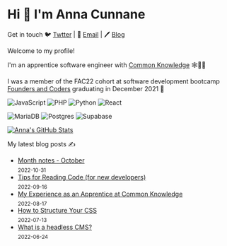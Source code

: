 # Hi 👋 I'm Anna Cunnane

Get in touch 🐦 [Twtter](https://twitter.com/AnnaThereseCu) |
📧 <a href="mailto:acunnane13@email.com"> Email</a> |
🖊️ [Blog](https://www.annacunnane.co.uk/)

Welcome to my profile!

I'm an apprentice software engineer with [Common Knowledge](https://commonknowledge.coop/) 🕸️👩‍💻

I was a member of the FAC22 cohort at software development bootcamp [Founders and Coders](https://www.foundersandcoders.com/) graduating in December 2021 
💫


![JavaScript](https://img.shields.io/badge/javascript-%23323330.svg?style=for-the-badge&logo=javascript&logoColor=%23F7DF1E)
![PHP](https://img.shields.io/badge/php-%23777BB4.svg?style=for-the-badge&logo=php&logoColor=white)
![Python](https://img.shields.io/badge/python-3670A0?style=for-the-badge&logo=python&logoColor=ffdd54)
![React](https://img.shields.io/badge/react-%2320232a.svg?style=for-the-badge&logo=react&logoColor=%2361DAFB)

![MariaDB](https://img.shields.io/badge/MariaDB-003545?style=for-the-badge&logo=mariadb&logoColor=white)
![Postgres](https://img.shields.io/badge/postgres-%23316192.svg?style=for-the-badge&logo=postgresql&logoColor=white)
![Supabase](https://img.shields.io/badge/Supabase-3ECF8E?style=for-the-badge&logo=supabase&logoColor=white)

[![Anna's GitHub Stats](https://github-readme-stats.vercel.app/api?username=Moggach&hide=stars)]()

My latest blog posts ✍️
- [Month notes - October](https://www.annacunnane.co.uk/blog/Month%20Notes%20-%20October) <br/> <sub>2022-10-31</sub>
- [Tips for Reading Code (for new developers)](https://www.annacunnane.co.uk/blog/Tips%20for%20reading%20code%20(for%20new%20developers)) <br/> <sub>2022-09-16</sub>
- [My Experience as an Apprentice at Common Knowledge](https://www.annacunnane.co.uk/blog/My%20Experience%20as%20a%20Software%20Engineer%20Apprentice) <br/> <sub>2022-08-17</sub>
- [How to Structure Your CSS](https://www.annacunnane.co.uk/blog/How%20to%20structure%20CSS) <br/> <sub>2022-07-13</sub>
- [What is a headless CMS?](https://www.annacunnane.co.uk/blog/What%20is%20a%20headless%20CMS) <br/> <sub>2022-06-24</sub>




